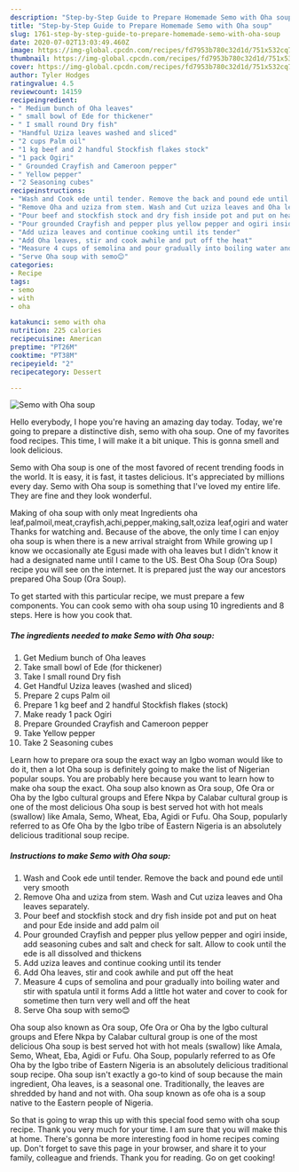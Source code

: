 ```yaml
---
description: "Step-by-Step Guide to Prepare Homemade Semo with Oha soup"
title: "Step-by-Step Guide to Prepare Homemade Semo with Oha soup"
slug: 1761-step-by-step-guide-to-prepare-homemade-semo-with-oha-soup
date: 2020-07-02T13:03:49.460Z
image: https://img-global.cpcdn.com/recipes/fd7953b780c32d1d/751x532cq70/semo-with-oha-soup-recipe-main-photo.jpg
thumbnail: https://img-global.cpcdn.com/recipes/fd7953b780c32d1d/751x532cq70/semo-with-oha-soup-recipe-main-photo.jpg
cover: https://img-global.cpcdn.com/recipes/fd7953b780c32d1d/751x532cq70/semo-with-oha-soup-recipe-main-photo.jpg
author: Tyler Hodges
ratingvalue: 4.5
reviewcount: 14159
recipeingredient:
- " Medium bunch of Oha leaves"
- " small bowl of Ede for thickener"
- " I small round Dry fish"
- "Handful Uziza leaves washed and sliced"
- "2 cups Palm oil"
- "1 kg beef and 2 handful Stockfish flakes stock"
- "1 pack Ogiri"
- " Grounded Crayfish and Cameroon pepper"
- " Yellow pepper"
- "2 Seasoning cubes"
recipeinstructions:
- "Wash and Cook ede until tender. Remove the back and pound ede until very smooth"
- "Remove Oha and uziza from stem. Wash and Cut uziza leaves and Oha leaves separately."
- "Pour beef and stockfish stock and dry fish inside pot and put on heat and pour Ede inside and add palm oil"
- "Pour grounded Crayfish and pepper plus yellow pepper and ogiri inside, add seasoning cubes and salt and check for salt. Allow to cook until the ede is all dissolved and thickens"
- "Add uziza leaves and continue cooking until its tender"
- "Add Oha leaves, stir and cook awhile and put off the heat"
- "Measure 4 cups of semolina and pour gradually into boiling water and stir with spatula until it forms Add a little hot water and cover to cook for sometime then turn very well and off the heat"
- "Serve Oha soup with semo😊"
categories:
- Recipe
tags:
- semo
- with
- oha

katakunci: semo with oha 
nutrition: 225 calories
recipecuisine: American
preptime: "PT26M"
cooktime: "PT38M"
recipeyield: "2"
recipecategory: Dessert

---
```



![Semo with Oha soup](https://img-global.cpcdn.com/recipes/fd7953b780c32d1d/751x532cq70/semo-with-oha-soup-recipe-main-photo.jpg)

Hello everybody, I hope you're having an amazing day today. Today, we're going to prepare a distinctive dish, semo with oha soup. One of my favorites food recipes. This time, I will make it a bit unique. This is gonna smell and look delicious.

Semo with Oha soup is one of the most favored of recent trending foods in the world. It is easy, it is fast, it tastes delicious. It's appreciated by millions every day. Semo with Oha soup is something that I've loved my entire life. They are fine and they look wonderful.

Making of oha soup with only meat Ingredients oha leaf,palmoil,meat,crayfish,achi,pepper,making,salt,oziza leaf,ogiri and water Thanks for watching and. Because of the above, the only time I can enjoy oha soup is when there is a new arrival straight from While growing up I know we occasionally ate Egusi made with oha leaves but I didn&#39;t know it had a designated name until I came to the US. Best Oha Soup (Ora Soup) recipe you will see on the internet. It is prepared just the way our ancestors prepared Oha Soup (Ora Soup).


To get started with this particular recipe, we must prepare a few components. You can cook semo with oha soup using 10 ingredients and 8 steps. Here is how you cook that.

<!--inarticleads1-->

##### The ingredients needed to make Semo with Oha soup:

1. Get  Medium bunch of Oha leaves
1. Take  small bowl of Ede (for thickener)
1. Take  I small round Dry fish
1. Get Handful Uziza leaves (washed and sliced)
1. Prepare 2 cups Palm oil
1. Prepare 1 kg beef and 2 handful Stockfish flakes (stock)
1. Make ready 1 pack Ogiri
1. Prepare  Grounded Crayfish and Cameroon pepper
1. Take  Yellow pepper
1. Take 2 Seasoning cubes


Learn how to prepare ora soup the exact way an Igbo woman would like to do it, then a lot Oha soup is definitely going to make the list of Nigerian popular soups. You are probably here because you want to learn how to make oha soup the exact. Oha soup also known as Ora soup, Ofe Ora or Oha by the Igbo cultural groups and Efere Nkpa by Calabar cultural group is one of the most delicious Oha soup is best served hot with hot meals (swallow) like Amala, Semo, Wheat, Eba, Agidi or Fufu. Oha Soup, popularly referred to as Ofe Oha by the Igbo tribe of Eastern Nigeria is an absolutely delicious traditional soup recipe. 

<!--inarticleads2-->

##### Instructions to make Semo with Oha soup:

1. Wash and Cook ede until tender. Remove the back and pound ede until very smooth
1. Remove Oha and uziza from stem. Wash and Cut uziza leaves and Oha leaves separately.
1. Pour beef and stockfish stock and dry fish inside pot and put on heat and pour Ede inside and add palm oil
1. Pour grounded Crayfish and pepper plus yellow pepper and ogiri inside, add seasoning cubes and salt and check for salt. Allow to cook until the ede is all dissolved and thickens
1. Add uziza leaves and continue cooking until its tender
1. Add Oha leaves, stir and cook awhile and put off the heat
1. Measure 4 cups of semolina and pour gradually into boiling water and stir with spatula until it forms Add a little hot water and cover to cook for sometime then turn very well and off the heat
1. Serve Oha soup with semo😊


Oha soup also known as Ora soup, Ofe Ora or Oha by the Igbo cultural groups and Efere Nkpa by Calabar cultural group is one of the most delicious Oha soup is best served hot with hot meals (swallow) like Amala, Semo, Wheat, Eba, Agidi or Fufu. Oha Soup, popularly referred to as Ofe Oha by the Igbo tribe of Eastern Nigeria is an absolutely delicious traditional soup recipe. Oha soup isn&#39;t exactly a go-to kind of soup because the main ingredient, Oha leaves, is a seasonal one. Traditionally, the leaves are shredded by hand and not with. Oha soup known as ofe oha is a soup native to the Eastern people of Nigeria. 

So that is going to wrap this up with this special food semo with oha soup recipe. Thank you very much for your time. I am sure that you will make this at home. There's gonna be more interesting food in home recipes coming up. Don't forget to save this page in your browser, and share it to your family, colleague and friends. Thank you for reading. Go on get cooking!
